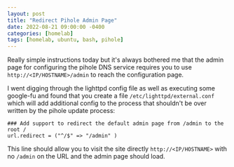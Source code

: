 ```yaml
---
layout: post
title: "Redirect Pihole Admin Page"
date: 2022-08-21 09:00:00 -0400
categories: [homelab]
tags: [homelab, ubuntu, bash, pihole]
---
```


Really simple instructions today but it's always bothered me that the admin page for configuring the pihole DNS service requires you to use `http://<IP/HOSTNAME>/admin` to reach the configuration page. 

I went digging through the lighttpd config file as well as executing some google-fu and found that you create a file `/etc/lighttpd/external.conf` which will add additional config to the process that shouldn't be over written by the pihole update process: 

```
### Add support to redirect the default admin page from /admin to the root /
url.redirect = ("^/$" => "/admin" )
```

This line should allow you to visit the site directly `http://<IP/HOSTNAME>` with no `/admin` on the URL and the admin page should load.
